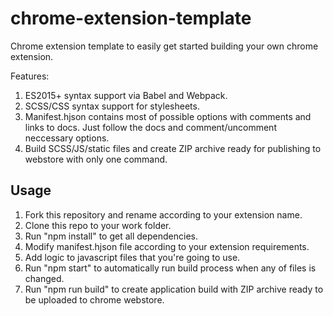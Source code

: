 # chrome-extension-template

Chrome extension template to easily get started building your own chrome extension.

Features:

1. ES2015+ syntax support via Babel and Webpack.
2. SCSS/CSS syntax support for stylesheets.
3. Manifest.hjson contains most of possible options with comments and links to docs. Just follow the docs and comment/uncomment neccessary options.
4. Build SCSS/JS/static files and create ZIP archive ready for publishing to webstore with only one command.

## Usage

1. Fork this repository and rename according to your extension name.
2. Clone this repo to your work folder.
3. Run "npm install" to get all dependencies.
4. Modify manifest.hjson file according to your extension requirements.
5. Add logic to javascript files that you're going to use.
6. Run "npm start" to automatically run build process when any of files is changed.
7. Run "npm run build" to create application build with ZIP archive ready to be uploaded to chrome webstore.